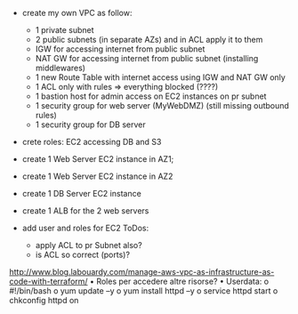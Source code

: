 - create my own VPC as follow:
    - 1 private subnet
    - 2 public subnets (in separate AZs) and in ACL apply it to them
    - IGW for accessing internet from public subnet
    - NAT GW for accessing internet from public subnet (installing middlewares)
    - 1 new Route Table with internet access using IGW and NAT GW only
    - 1 ACL only with rules => everything blocked (????)
    - 1 bastion host for admin access on EC2 instances on pr subnet
    - 1 security group for web server (MyWebDMZ) (still missing outbound rules)
    - 1 security group for DB server

- crete roles: EC2 accessing DB and S3
- create 1 Web Server EC2 instance in AZ1; 
- create 1 Web Server EC2 instance in AZ2
- create 1 DB Server EC2 instance
- create 1 ALB for the 2 web servers
- add user and roles for EC2
ToDos: 
    - apply ACL to pr Subnet also?
    - is ACL so correct (ports)?

http://www.blog.labouardy.com/manage-aws-vpc-as-infrastructure-as-code-with-terraform/
•	Roles per accedere altre risorse?
•	Userdata:
o	#!/bin/bash
o	yum update –y
o	yum install httpd –y
o	service httpd start
o	chkconfig httpd on
